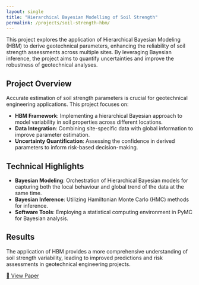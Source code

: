 ```yaml
---
layout: single
title: "Hierarchical Bayesian Modelling of Soil Strength"
permalink: /projects/soil-strength-hbm/
---
```


This project explores the application of Hierarchical Bayesian Modeling (HBM) to derive geotechnical parameters, enhancing the reliability of soil strength assessments across multiple sites. By leveraging Bayesian inference, the project aims to quantify uncertainties and improve the robustness of geotechnical analyses.

## Project Overview

Accurate estimation of soil strength parameters is crucial for geotechnical engineering applications. This project focuses on:

- **HBM Framework**: Implementing a hierarchical Bayesian approach to model variability in soil properties across different locations.
- **Data Integration**: Combining site-specific data with global information to improve parameter estimation.
- **Uncertainty Quantification**: Assessing the confidence in derived parameters to inform risk-based decision-making.

## Technical Highlights

- **Bayesian Modeling**: Orchestration of Hierarchical Bayesian models for capturing both the local behaviour and global trend of the data at the same time.
- **Bayesian Inference**: Utilizing Hamiltonian Monte Carlo (HMC) methods for inference.
- **Software Tools**: Employing a statistical computing environment in PyMC for Bayesian analysis.

## Results

The application of HBM provides a more comprehensive understanding of soil strength variability, leading to improved predictions and risk assessments in geotechnical engineering projects.

[🔗 View Paper](https://rpsonline.com.sg/proceedings/isrerm2022/html/MS-13-037.xml)

